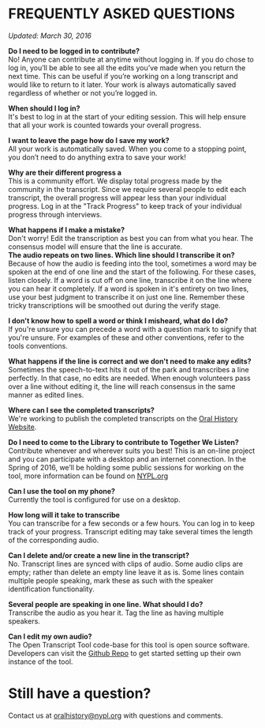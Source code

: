 # FREQUENTLY ASKED QUESTIONS  
_Updated: March 30, 2016_

**Do I need to be logged in to contribute?**  
No! Anyone can contribute at anytime without logging in. If you do chose to log in, you’ll be able to see all the edits you’ve made when you return the next time. This can be useful if you’re working on a long transcript and would like to return to it later. Your work is always automatically saved regardless of whether or not you’re logged in.

**When should I log in?**  
It's best to log in at the start of your editing session. This will help ensure that all your work is counted towards your overall progress.  

**I want to leave the page how do I save my work?**  
All your work is automatically saved. When you come to a stopping point, you don’t need to do anything extra to save your work!  

**Why are their different progress a**  
This is a community effort. We display total progress made by the community in the transcript. Since we require several people to edit each transcript, the overall progress will appear less than your individual progress. Log in at the "Track Progress" to keep track of your individual progress through interviews.  

**What happens if I make a mistake?**  
Don't worry! Edit the transcription as best you can from what you hear. The consensus model will ensure that the line is accurate.  
**The audio repeats on two lines. Which line should I transcribe it on?**  
Because of how the audio is feeding into the tool, sometimes a word may be spoken at the end of one line and the start of the following. For these cases, listen closely. If a word is cut off on one line, transcribe it on the line where you can hear it completely. If a word is spoken in it's entirety on two lines, use your best judgment to transcribe it on just one line. Remember these tricky transcriptions will be smoothed out during the verify stage.  

**I don't know how to spell a word or think I misheard, what do I do?**  
If you're unsure you can precede a word with a question mark to signify that you're unsure. For examples of these and other conventions, refer to the tools conventions.  

**What happens if the line is correct and we don't need to make any edits?**  
Sometimes the speech-to-text hits it out of the park and transcribes a line perfectly. In that case, no edits are needed. When enough volunteers pass over a line without editing it, the line will reach consensus in the same manner as edited lines.

**Where can I see the completed transcripts?**  
We're working to publish the completed transcripts on the [Oral History Website](oralhistory.nypl.org).  

**Do I need to come to the Library to contribute to Together We Listen?**  
Contribute whenever and wherever suits you best! This is an on-line project and you can participate with a desktop and an internet connection. In the Spring of 2016, we’ll be holding some public sessions for working on the tool, more information can be found on [NYPL.org](http://www.nypl.org/events/calendar?keyword=&location=&type=&topic=&audience=&series=342176&date_op=GREATER_EQUAL&date1=03%2F21%2F2016)

**Can I use the tool on my phone?**  
Currently the tool is configured for use on a desktop.

**How long will it take to transcribe**  
You can transcribe for a few seconds or a few hours. You can log in to keep track of your progress. Transcript editing may take several times the length of the corresponding audio.

**Can I delete and/or create a new line in the transcript?**  
No. Transcript lines are synced with clips of audio. Some audio clips are empty; rather than delete an empty line leave it as is. Some lines contain multiple people speaking, mark these as such with the speaker identification functionality.

**Several people are speaking in one line. What should I do?**  
Transcribe the audio as you hear it. Tag the line as having multiple speakers.    

**Can I edit my own audio?**  
The Open Transcript Tool code-base for this tool is open source software. Developers can visit the [Github Repo](https://github.com/NYPL/transcript-editor) to get started setting up their own instance of the tool.

# Still have a question?
Contact us at oralhistory@nypl.org with questions and comments.  

